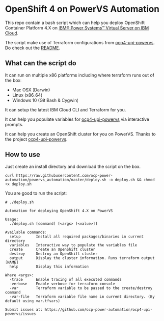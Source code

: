 # OpenShift 4 on PowerVS Automation

This repo contain a bash script which can help you deploy OpenShift Container Platform 4.X on [IBM® Power Systems™ Virtual Server on IBM Cloud](https://www.ibm.com/cloud/power-virtual-server).

The script make use of Terraform configurations from [ocp4-upi-powervs](https://github.com/ocp-power-automation/ocp4-upi-powervs/). Do check out the [README](https://github.com/ocp-power-automation/ocp4-upi-powervs/blob/master/README.md).

## What can the script do

It can run on multiple x86 platforms including where terraform runs out of the box:

- Mac OSX (Darwin)
- Linux (x86_64)
- Windows 10 (Git Bash & Cygwin)

It can setup the latest IBM Cloud CLI and Terraform for you.

It can help you populate variables for [ocp4-upi-powervs](https://github.com/ocp-power-automation/ocp4-upi-powervs/) via interactive prompts.

It can help you create an OpenShift cluster for you on PowerVS. Thanks to the project [ocp4-upi-powervs](https://github.com/ocp-power-automation/ocp4-upi-powervs/).

## How to use

Just create an install directory and download the script on the box.

`curl https://raw.githubusercontent.com/ocp-power-automation/powervs_automation/master/deploy.sh -o deploy.sh && chmod +x deploy.sh`

You are good to run the script:

```
# ./deploy.sh

Automation for deploying OpenShift 4.X on PowerVS

Usage:
  ./deploy.sh [command] [<args> [<value>]]

Available commands:
  setup       Install all required packages/binaries in current directory
  variables   Interactive way to populate the variables file
  create      Create an OpenShift cluster
  destroy     Destroy an OpenShift cluster
  output      Display the cluster information. Runs terraform output [NAME]
  help        Display this information

Where <args>:
  -trace      Enable tracing of all executed commands
  -verbose    Enable verbose for terraform console
  -var        Terraform variable to be passed to the create/destroy command
  -var-file   Terraform variable file name in current directory. (By default using var.tfvars)

Submit issues at: https://github.com/ocp-power-automation/ocp4-upi-powervs/issues

```
